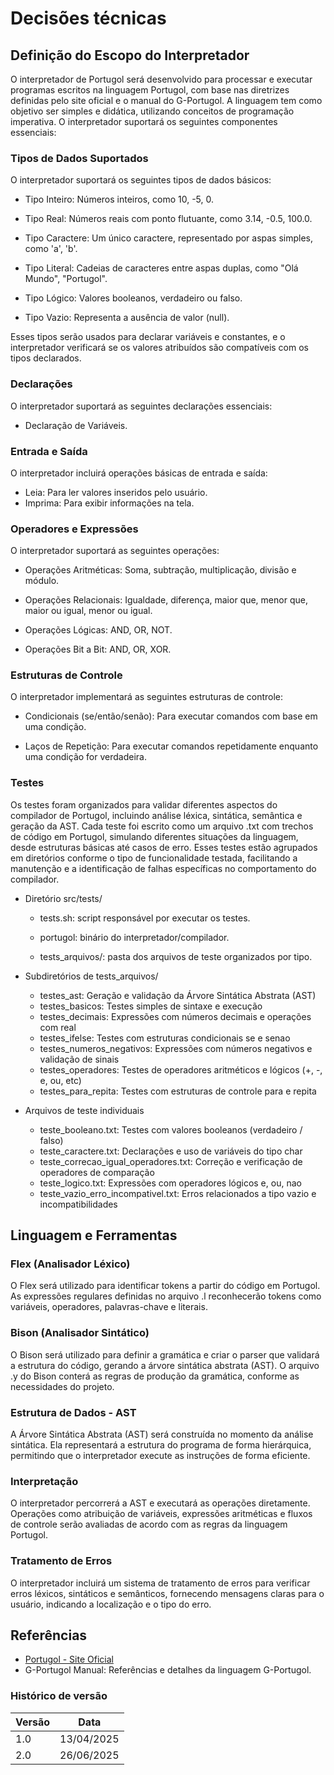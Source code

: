 # Decisões técnicas

## Definição do Escopo do Interpretador
O interpretador de Portugol será desenvolvido para processar e executar programas escritos na linguagem Portugol, com base nas diretrizes definidas pelo site oficial e o manual do G-Portugol. A linguagem tem como objetivo ser simples e didática, utilizando conceitos de programação imperativa. O interpretador suportará os seguintes componentes essenciais:

### Tipos de Dados Suportados
O interpretador suportará os seguintes tipos de dados básicos:

- Tipo Inteiro: Números inteiros, como 10, -5, 0.

- Tipo Real: Números reais com ponto flutuante, como 3.14, -0.5, 100.0.

- Tipo Caractere: Um único caractere, representado por aspas simples, como 'a', 'b'.

- Tipo Literal: Cadeias de caracteres entre aspas duplas, como "Olá Mundo", "Portugol".

- Tipo Lógico: Valores booleanos, verdadeiro ou falso.

- Tipo Vazio: Representa a ausência de valor (null).

Esses tipos serão usados para declarar variáveis e constantes, e o interpretador verificará se os valores atribuídos são compatíveis com os tipos declarados.

### Declarações
O interpretador suportará as seguintes declarações essenciais:

- Declaração de Variáveis.

### Entrada e Saída
O interpretador incluirá operações básicas de entrada e saída:

- Leia: Para ler valores inseridos pelo usuário.
- Imprima: Para exibir informações na tela.
 
### Operadores e Expressões
O interpretador suportará as seguintes operações:

- Operações Aritméticas: Soma, subtração, multiplicação, divisão e módulo.

- Operações Relacionais: Igualdade, diferença, maior que, menor que, maior ou igual, menor ou igual.

- Operações Lógicas: AND, OR, NOT.

- Operações Bit a Bit: AND, OR, XOR.

### Estruturas de Controle
O interpretador implementará as seguintes estruturas de controle:

- Condicionais (se/então/senão): Para executar comandos com base em uma condição.

- Laços de Repetição: Para executar comandos repetidamente enquanto uma condição for verdadeira.

### Testes
Os testes foram organizados para validar diferentes aspectos do compilador de Portugol, incluindo análise léxica, sintática, semântica e geração da AST. Cada teste foi escrito como um arquivo .txt com trechos de código em Portugol, simulando diferentes situações da linguagem, desde estruturas básicas até casos de erro. Esses testes estão agrupados em diretórios conforme o tipo de funcionalidade testada, facilitando a manutenção e a identificação de falhas específicas no comportamento do compilador.

- Diretório src/tests/

    - tests.sh: script responsável por executar os testes.

    - portugol: binário do interpretador/compilador.

    - tests_arquivos/: pasta dos arquivos de teste organizados por tipo.

- Subdiretórios de tests_arquivos/
    - testes_ast:	Geração e validação da Árvore Sintática Abstrata (AST)
    - testes_basicos:	Testes simples de sintaxe e execução
    - testes_decimais:	Expressões com números decimais e operações com real
    - testes_ifelse:	Testes com estruturas condicionais se e senao
    - testes_numeros_negativos:	Expressões com números negativos e validação de sinais
    - testes_operadores:	Testes de operadores aritméticos e lógicos (+, -, e, ou, etc)
    - testes_para_repita: Testes com estruturas de controle para e repita
- Arquivos de teste individuais
    - teste_booleano.txt:	Testes com valores booleanos (verdadeiro / falso)
    - teste_caractere.txt: 	Declarações e uso de variáveis do tipo char
    - teste_correcao_igual_operadores.txt:	Correção e verificação de operadores de comparação
    - teste_logico.txt:	Expressões com operadores lógicos e, ou, nao
    - teste_vazio_erro_incompativel.txt:	Erros relacionados a tipo vazio e incompatibilidades

## Linguagem e Ferramentas
### Flex (Analisador Léxico)
O Flex será utilizado para identificar tokens a partir do código em Portugol. As expressões regulares definidas no arquivo .l reconhecerão tokens como variáveis, operadores, palavras-chave e literais.

### Bison (Analisador Sintático)
O Bison será utilizado para definir a gramática e criar o parser que validará a estrutura do código, gerando a árvore sintática abstrata (AST). O arquivo .y do Bison conterá as regras de produção da gramática, conforme as necessidades do projeto.

### Estrutura de Dados - AST
A Árvore Sintática Abstrata (AST) será construída no momento da análise sintática. Ela representará a estrutura do programa de forma hierárquica, permitindo que o interpretador execute as instruções de forma eficiente.

### Interpretação
O interpretador percorrerá a AST e executará as operações diretamente. Operações como atribuição de variáveis, expressões aritméticas e fluxos de controle serão avaliadas de acordo com as regras da linguagem Portugol.

### Tratamento de Erros
O interpretador incluirá um sistema de tratamento de erros para verificar erros léxicos, sintáticos e semânticos, fornecendo mensagens claras para o usuário, indicando a localização e o tipo do erro.

## Referências
- [Portugol - Site Oficial](https://portugol.dev/)
- G-Portugol Manual: Referências e detalhes da linguagem G-Portugol.

### Histórico de versão
|Versão|Data  |
|--|--|
| 1.0 | 13/04/2025 | Criação do documento Decisões Técnicas |
| 2.0 | 26/06/2025 | Inclusão dos testes |

